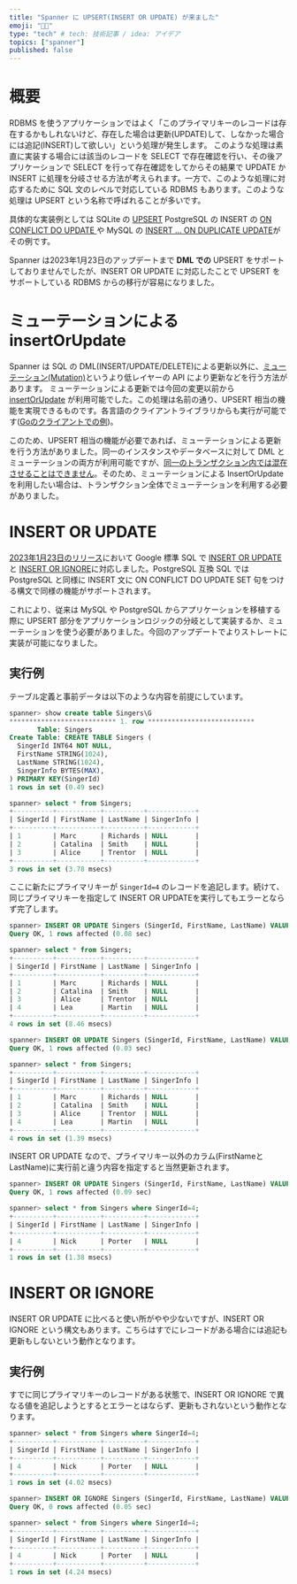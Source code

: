 ```yaml
---
title: "Spanner に UPSERT(INSERT OR UPDATE) が来ました"
emoji: "👨‍🔧"
type: "tech" # tech: 技術記事 / idea: アイデア
topics: ["spanner"]
published: false
---
```

# 概要
RDBMS を使うアプリケーションではよく「このプライマリキーのレコードは存在するかもしれないけど、存在した場合は更新(UPDATE)して、しなかった場合には追記(INSERT)して欲しい」という処理が発生します。
このような処理は素直に実装する場合には該当のレコードを SELECT で存在確認を行い、その後アプリケーションで SELECT を行って存在確認をしてからその結果で UPDATE か INSERT に処理を分岐させる方法が考えられます。一方で、このような処理に対応するために SQL 文のレベルで対応している RDBMS もあります。このような処理は UPSERT という名称で呼ばれることが多いです。

具体的な実装例としては SQLite の [UPSERT](https://www.sqlite.org/lang_upsert.html) PostgreSQL の INSERT の [ON CONFLICT DO UPDATE ](https://www.postgresql.jp/document/15/html/sql-insert.html#SQL-ON-CONFLICT)や MySQL の [INSERT ... ON DUPLICATE UPDATE](https://dev.mysql.com/doc/refman/8.0/ja/insert-on-duplicate.html)がその例です。

Spanner は2023年1月23日のアップデートまで **DML での** UPSERT をサポートしておりませんでしたが、INSERT OR UPDATE に対応したことで UPSERT をサポートしている RDBMS からの移行が容易になりました。

# ミューテーションによる insertOrUpdate
Spanner は SQL の DML(INSERT/UPDATE/DELETE)による更新以外に、[ミューテーション(Mutation)](https://cloud.google.com/spanner/docs/modify-mutation-api?hl=ja)というより低レイヤーの API により更新などを行う方法があります。
ミューテーションによる更新では今回の変更以前から [insertOrUpdate](https://cloud.google.com/spanner/docs/reference/rest/v1/Mutation#FIELDS.insert_or_update) が利用可能でした。この処理は名前の通り、UPSERT 相当の機能を実現できるものです。各言語のクライアントライブラリからも実行が可能です([Goのクライアントでの例](https://pkg.go.dev/cloud.google.com/go/spanner#InsertOrUpdate))。

このため、UPSERT 相当の機能が必要であれば、ミューテーションによる更新を行う方法がありました。同一のインスタンスやデータベースに対して DML とミューテーションの両方が利用可能ですが、[同一のトランザクション内では混在させることはできません](https://cloud.google.com/spanner/docs/dml-versus-mutations?hl=ja#best_practice_-_avoid_mixing_dml_and_mutation_in_the_same_transaction)。そのため、ミューテーションによる InsertOrUpdate を利用したい場合は、トランザクション全体でミューテーションを利用する必要がありました。

# INSERT OR UPDATE
[2023年1月23日のリリース](https://cloud.google.com/spanner/docs/release-notes?hl=ja#January_23_2024)において Google 標準 SQL で [INSERT OR UPDATE](https://cloud.google.com/spanner/docs/reference/standard-sql/dml-syntax#insert-or-update) と [INSERT OR IGNORE](https://cloud.google.com/spanner/docs/reference/standard-sql/dml-syntax#insert-ignore)に対応しました。PostgreSQL 互換 SQL では PostgreSQL と同様に INSERT 文に ON CONFLICT DO UPDATE SET 句をつける構文で同様の機能がサポートされます。

これにより、従来は MySQL や PostgreSQL からアプリケーションを移植する際に UPSERT 部分をアプリケーションロジックの分岐として実装するか、ミューテーションを使う必要がありました。今回のアップデートでよりストレートに実装が可能になりました。

## 実行例
テーブル定義と事前データは以下のような内容を前提にしています。
```sql
spanner> show create table Singers\G
*************************** 1. row ***************************
       Table: Singers
Create Table: CREATE TABLE Singers (
  SingerId INT64 NOT NULL,
  FirstName STRING(1024),
  LastName STRING(1024),
  SingerInfo BYTES(MAX),
) PRIMARY KEY(SingerId)
1 rows in set (0.49 sec)

spanner> select * from Singers;
+----------+-----------+----------+------------+
| SingerId | FirstName | LastName | SingerInfo |
+----------+-----------+----------+------------+
| 1        | Marc      | Richards | NULL       |
| 2        | Catalina  | Smith    | NULL       |
| 3        | Alice     | Trentor  | NULL       |
+----------+-----------+----------+------------+
3 rows in set (3.78 msecs)
```

ここに新たにプライマリキーが `SingerId=4` のレコードを追記します。続けて、同じプライマリキーを指定して INSERT OR UPDATEを実行してもエラーとならず完了します。
```sql
spanner> INSERT OR UPDATE Singers (SingerId, FirstName, LastName) VALUES (4, 'Lea', 'Martin');
Query OK, 1 rows affected (0.08 sec)

spanner> select * from Singers;
+----------+-----------+----------+------------+
| SingerId | FirstName | LastName | SingerInfo |
+----------+-----------+----------+------------+
| 1        | Marc      | Richards | NULL       |
| 2        | Catalina  | Smith    | NULL       |
| 3        | Alice     | Trentor  | NULL       |
| 4        | Lea       | Martin   | NULL       |
+----------+-----------+----------+------------+
4 rows in set (8.46 msecs)

spanner> INSERT OR UPDATE Singers (SingerId, FirstName, LastName) VALUES (4, 'Lea', 'Martin');
Query OK, 1 rows affected (0.03 sec)

spanner> select * from Singers;
+----------+-----------+----------+------------+
| SingerId | FirstName | LastName | SingerInfo |
+----------+-----------+----------+------------+
| 1        | Marc      | Richards | NULL       |
| 2        | Catalina  | Smith    | NULL       |
| 3        | Alice     | Trentor  | NULL       |
| 4        | Lea       | Martin   | NULL       |
+----------+-----------+----------+------------+
4 rows in set (1.39 msecs)
```
INSERT OR UPDATE なので、プライマリキー以外のカラム(FirstNameとLastName)に実行前と違う内容を指定すると当然更新されます。
```sql
spanner> INSERT OR UPDATE Singers (SingerId, FirstName, LastName) VALUES (4, 'Nick', 'Porter');
Query OK, 1 rows affected (0.09 sec)

spanner> select * from Singers where SingerId=4;
+----------+-----------+----------+------------+
| SingerId | FirstName | LastName | SingerInfo |
+----------+-----------+----------+------------+
| 4        | Nick      | Porter   | NULL       |
+----------+-----------+----------+------------+
1 rows in set (1.38 msecs)
```

# INSERT OR IGNORE
INSERT  OR UPDATE に比べると使い所がやや少ないですが、INSERT OR IGNORE という構文もあります。こちらはすでにレコードがある場合には追記も更新もしないという動作となります。

## 実行例
すでに同じプライマリキーのレコードがある状態で、INSERT OR IGNORE で異なる値を追記しようとするとエラーとはならず、更新もされないという動作となります。
```sql
spanner> select * from Singers where SingerId=4;
+----------+-----------+----------+------------+
| SingerId | FirstName | LastName | SingerInfo |
+----------+-----------+----------+------------+
| 4        | Nick      | Porter   | NULL       |
+----------+-----------+----------+------------+
1 rows in set (4.02 msecs)

spanner> INSERT OR IGNORE Singers (SingerId, FirstName, LastName) VALUES (4, 'Nick', 'Porter');
Query OK, 0 rows affected (0.05 sec)

spanner> select * from Singers where SingerId=4;
+----------+-----------+----------+------------+
| SingerId | FirstName | LastName | SingerInfo |
+----------+-----------+----------+------------+
| 4        | Nick      | Porter   | NULL       |
+----------+-----------+----------+------------+
1 rows in set (4.24 msecs)
```